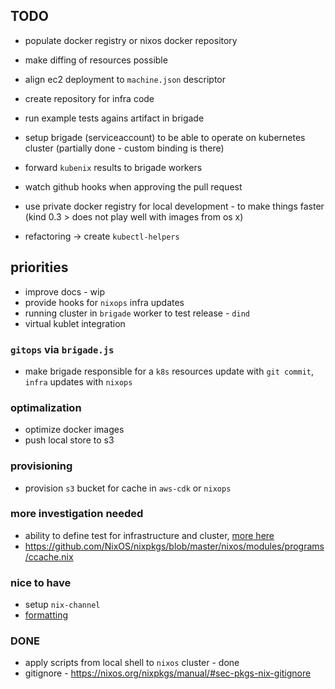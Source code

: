 ## TODO
* populate docker registry or nixos docker repository
* make diffing of resources possible
* align ec2 deployment to `machine.json` descriptor
* create repository for infra code
* run example tests agains artifact in brigade
* setup brigade (serviceaccount) to be able to operate on kubernetes cluster (partially done - custom binding is there)
* forward `kubenix` results to brigade workers
* watch github hooks when approving the pull request
* use private docker registry for local development - to make things faster (kind 0.3 > does not play well with images from os x)

* refactoring -> create `kubectl-helpers`

## priorities
* improve docs - wip
* provide hooks for `nixops` infra updates
* running cluster in `brigade` worker to test release - `dind`
* virtual kublet integration

### `gitops` via `brigade.js`
* make brigade responsible for a `k8s` resources update with `git commit`, `infra` updates with `nixops`

### optimalization
* optimize docker images
* push local store to s3

### provisioning
* provision `s3` bucket for cache in `aws-cdk` or `nixops`

### more investigation needed
* ability to define test for infrastructure and cluster, [more here](https://nixos.org/~eelco/talks/issre-nov-2010.pdf)
* https://github.com/NixOS/nixpkgs/blob/master/nixos/modules/programs/ccache.nix

### nice to have
* setup `nix-channel`
* [formatting](https://github.com/nixcloud/nix-beautify)

### DONE
* apply scripts from local shell to `nixos` cluster - done
* gitignore - https://nixos.org/nixpkgs/manual/#sec-pkgs-nix-gitignore